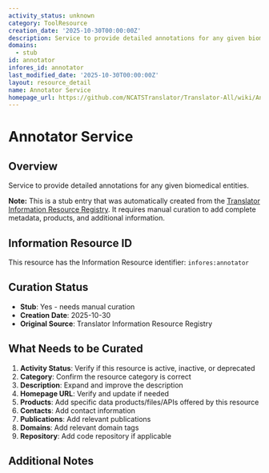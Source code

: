 ```yaml
---
activity_status: unknown
category: ToolResource
creation_date: '2025-10-30T00:00:00Z'
description: Service to provide detailed annotations for any given biomedical entities.
domains:
  - stub
id: annotator
infores_id: annotator
last_modified_date: '2025-10-30T00:00:00Z'
layout: resource_detail
name: Annotator Service
homepage_url: https://github.com/NCATSTranslator/Translator-All/wiki/Annotator-Service
---
```


# Annotator Service

## Overview

Service to provide detailed annotations for any given biomedical entities.

**Note:** This is a stub entry that was automatically created from the [Translator Information Resource Registry](https://biolink.github.io/information-resource-registry/). It requires manual curation to add complete metadata, products, and additional information.

## Information Resource ID

This resource has the Information Resource identifier: `infores:annotator`

## Curation Status

- **Stub**: Yes - needs manual curation
- **Creation Date**: 2025-10-30
- **Original Source**: Translator Information Resource Registry

## What Needs to be Curated

1. **Activity Status**: Verify if this resource is active, inactive, or deprecated
2. **Category**: Confirm the resource category is correct
3. **Description**: Expand and improve the description
4. **Homepage URL**: Verify and update if needed
5. **Products**: Add specific data products/files/APIs offered by this resource
6. **Contacts**: Add contact information
7. **Publications**: Add relevant publications
8. **Domains**: Add relevant domain tags
9. **Repository**: Add code repository if applicable

## Additional Notes

